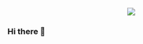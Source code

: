 <p align="center">
  <img src="https://capsule-render.vercel.app/api?type=waving&color=gradient&customColorList=0,11,11,11,15&text=Hello%Guys!"/>
</p>

### Hi there 👋


